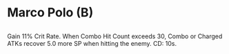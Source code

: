 # Marco Polo (B)

## 

Gain 11% Crit Rate. When Combo Hit Count exceeds 30, Combo or Charged ATKs recover 5.0 more SP when hitting the enemy. CD: 10s.